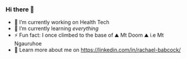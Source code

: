 ### Hi there 👋

- 🔭 I’m currently working on Health Tech
- 🌱 I’m currently learning _everything_
- ⚡ Fun fact: I once climbed to the base of ⛰️ Mt Doom ⛰️ i.e Mt Ngauruhoe
- 💖 Learn more about me on https://linkedin.com/in/rachael-babcock/

  
<!--
**rsbabcock/rsbabcock** is a ✨ _special_ ✨ repository because its `README.md` (this file) appears on your GitHub profile.

Here are some ideas to get you started:

TODO: Tech Used

-->
